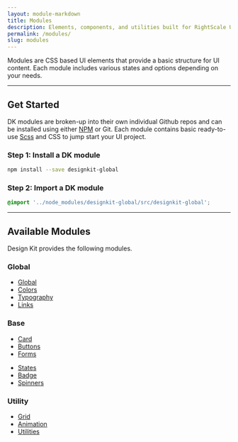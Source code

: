 ```yaml
---
layout: module-markdown
title: Modules
description: Elements, components, and utilities built for RightScale UIs
permalink: /modules/
slug: modules
---
```


Modules are CSS based UI elements that provide a basic structure for UI content. Each module includes various states and options depending on your needs.

---

## Get Started

DK modules are broken-up into their own individual Github repos and can be installed using either [NPM](https://www.npmjs.com/) or Git. Each module contains basic ready-to-use [Scss](http://sass-lang.com/) and CSS to jump start your UI project.

### Step 1: Install a DK module

```bash
npm install --save designkit-global
```

### Step 2: Import a DK module

```css
@import '../node_modules/designkit-global/src/designkit-global';
```

---

## Available Modules

Design Kit provides the following modules.

### Global

- [Global](/modules/global)
- [Colors](/modules/colors)
- [Typography](/modules/typography)
- [Links](/modules/links)

### Base

- [Card](/modules/card)
- [Buttons](/modules/buttons)
- [Forms](/modules/forms)
<!-- - [Dropdowns](/modules/dropdowns) -->
- [States](/modules/states)
- [Badge](/modules/badge)
- [Spinners](/modules/spinners)
<!-- - [Tables](/modules/tables) -->

### Utility

<!-- - [Layout](/modules/layout) -->
- [Grid](/modules/grid)
- [Animation](/modules/animation)
- [Utilities](/modules/utilities)
